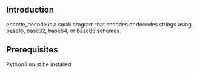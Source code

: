 ## Introduction

encode_decode is a small program that encodes or decodes strings using base16, base32, base64, or base85 schemes.

## Prerequisites
Python3 must be installed
